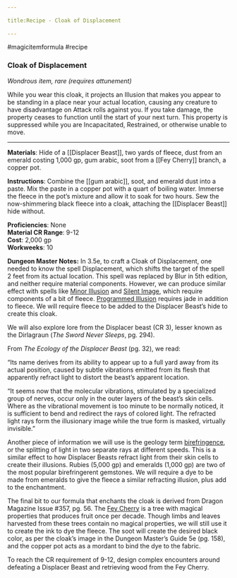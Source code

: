 --- 
title:Recipe - Cloak of Displacement 
---
#magicitemformula #recipe 
### Cloak of Displacement

_Wondrous item, rare (requires attunement)_  

While you wear this cloak, it projects an Illusion that makes you appear to be standing in a place near your actual location, causing any creature to have disadvantage on Attack rolls against you. If you take damage, the property ceases to function until the start of your next turn. This property is suppressed while you are Incapacitated, Restrained, or otherwise unable to move.

---

**Materials**: Hide of a [[Displacer Beast]], two yards of fleece, dust from an emerald costing 1,000 gp, gum arabic, soot from a [[Fey Cherry]] branch, a copper pot.

**Instructions**: Combine the [[gum arabic]], soot, and emerald dust into a paste. Mix the paste in a copper pot with a quart of boiling water. Immerse the fleece in the pot’s mixture and allow it to soak for two hours. Sew the now-shimmering black fleece into a cloak, attaching the [[Displacer Beast]] hide without.

**Proficiencies**: None  
**Material CR Range**: 9-12  
**Cost**: 2,000 gp  
**Workweeks**: 10

**Dungeon Master Notes:** In 3.5e, to craft a Cloak of Displacement, one needed to know the spell Displacement, which shifts the target of the spell 2 feet from its actual location. This spell was replaced by Blur in 5th edition, and neither require material components. However, we can produce similar effect with spells like [Minor Illusion](https://www.dndbeyond.com/spells/minor-illusion) and [Silent Image](https://www.dndbeyond.com/spells/silent-image), which require components of a bit of fleece. [Programmed Illusion](https://www.dndbeyond.com/spells/programmed-illusion) requires jade in addition to fleece. We will require fleece to be added to the Displacer Beast’s hide to create this cloak.

We will also explore lore from the Displacer beast (CR 3), lesser known as the Dirlagraun (_The Sword Never Sleeps_, pg. 294).

From _The Ecology of the Displacer Beast_ (pg. 32), we read:

“Its name derives from its ability to appear up to a full yard away from its actual position, caused by subtle vibrations emitted from its flesh that apparently refract light to distort the beast’s apparent location.  
  
“It seems now that the molecular vibrations, stimulated by a specialized group of nerves, occur only in the outer layers of the beast’s skin cells. Where as the vibrational movement is too minute to be normally noticed, it is sufficient to bend and redirect the rays of colored light. The refracted light rays form the illusionary image while the true form is masked, virtually invisible.”  

Another piece of information we will use is the geology term [birefringence](https://www.gemrockauctions.com/learn/news/what-is-gemstone-birefringence), or the splitting of light in two separate rays at different speeds. This is a similar effect to how Displacer Beasts refract light from their skin cells to create their illusions. Rubies (5,000 gp) and emeralds (1,000 gp) are two of the most popular birefringerent gemstones. We will require a dye to be made from emeralds to give the fleece a similar refracting illusion, plus add to the enchantment.

The final bit to our formula that enchants the cloak is derived from Dragon Magazine Issue #357, pg. 56. The [Fey Cherry](https://www.realmshelps.net/magic/items/magicplants.shtml) is a tree with magical properties that produces fruit once per decade. Though limbs and leaves harvested from these trees contain no magical properties, we will still use it to create the ink to dye the fleece. The soot will create the desired black color, as per the cloak’s image in the Dungeon Master’s Guide 5e (pg. 158), and the copper pot acts as a mordant to bind the dye to the fabric.

To reach the CR requirement of 9-12, design complex encounters around defeating a Displacer Beast and retrieving wood from the Fey Cherry.
